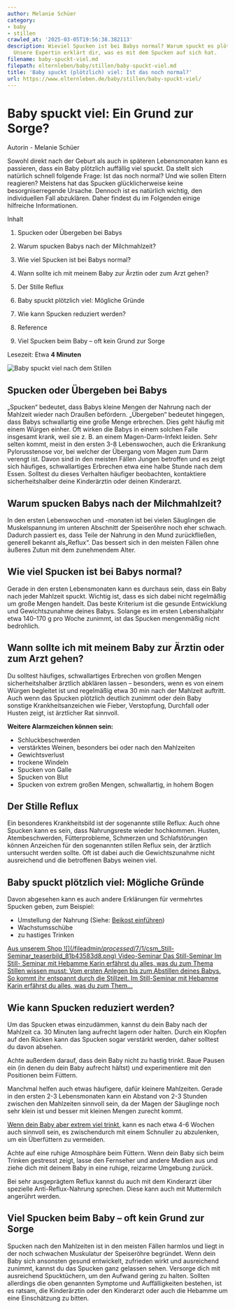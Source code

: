 ```yaml
---
author: Melanie Schüer
category:
- baby
- stillen
crawled_at: '2025-03-05T19:56:38.382113'
description: Wieviel Spucken ist bei Babys normal? Warum spuckt es plötzlich viel?
  Unsere Expertin erklärt dir, was es mit dem Spucken auf sich hat.
filename: baby-spuckt-viel.md
filepath: elternleben/baby/stillen/baby-spuckt-viel.md
title: 'Baby spuckt (plötzlich) viel: Ist das noch normal?'
url: https://www.elternleben.de/baby/stillen/baby-spuckt-viel/
---
```


#  Baby spuckt viel: Ein Grund zur Sorge?

Autorin - Melanie Schüer

Sowohl direkt nach der Geburt als auch in späteren Lebensmonaten kann es
passieren, dass ein Baby plötzlich auffällig viel spuckt. Da stellt sich
natürlich schnell folgende Frage: Ist das noch normal? Und wie sollen Eltern
reagieren? Meistens hat das Spucken glücklicherweise keine besorgniserregende
Ursache. Dennoch ist es natürlich wichtig, den individuellen Fall abzuklären.
Daher findest du im Folgenden einige hilfreiche Informationen.

Inhalt

1. Spucken oder Übergeben bei Babys

2. Warum spucken Babys nach der Milchmahlzeit?

3. Wie viel Spucken ist bei Babys normal?

4. Wann sollte ich mit meinem Baby zur Ärztin oder zum Arzt gehen?

5. Der Stille Reflux

6. Baby spuckt plötzlich viel: Mögliche Gründe

7. Wie kann Spucken reduziert werden?

8. Reference

9. Viel Spucken beim Baby – oft kein Grund zur Sorge

Lesezeit: Etwa **4 Minuten**

![Baby spuckt viel nach dem
Stillen](/fileadmin/_processed_/2/9/csm_Baby_spuckt_viel_afd9c386fd.jpg)

##  Spucken oder Übergeben bei Babys

„Spucken“ bedeutet, dass Babys kleine Mengen der Nahrung nach der Mahlzeit
wieder nach Draußen befördern. „Übergeben“ bedeutet hingegen, dass Babys
schwallartig eine große Menge erbrechen. Dies geht häufig mit einem Würgen
einher. Oft wirken die Babys in einem solchen Falle insgesamt krank, weil sie
z. B. an einem Magen-Darm-Infekt leiden. Sehr selten kommt, meist in den
ersten 3-8 Lebenswochen, auch die Erkrankung Pylorusstenose vor, bei welcher
der Übergang vom Magen zum Darm verengt ist. Davon sind in den meisten Fällen
Jungen betroffen und es zeigt sich häufiges, schwallartiges Erbrechen etwa
eine halbe Stunde nach dem Essen. Solltest du dieses Verhalten häufiger
beobachten, kontaktiere sicherheitshalber deine Kinderärztin oder deinen
Kinderarzt.

##  Warum spucken Babys nach der Milchmahlzeit?

In den ersten Lebenswochen und -monaten ist bei vielen Säuglingen die
Muskelspannung im unteren Abschnitt der Speiseröhre noch eher schwach. Dadurch
passiert es, dass Teile der Nahrung in den Mund zurückfließen, generell
bekannt als„Reflux“. Das bessert sich in den meisten Fällen ohne äußeres Zutun
mit dem zunehmendem Alter.

##  Wie viel Spucken ist bei Babys normal?

Gerade in den ersten Lebensmonaten kann es durchaus sein, dass ein Baby nach
jeder Mahlzeit spuckt. Wichtig ist, dass es sich dabei nicht regelmäßig um
große Mengen handelt. Das beste Kriterium ist die gesunde Entwicklung und
Gewichtszunahme deines Babys. Solange es im ersten Lebenshalbjahr etwa 140-170
g pro Woche zunimmt, ist das Spucken mengenmäßig nicht bedrohlich.

##  Wann sollte ich mit meinem Baby zur Ärztin oder zum Arzt gehen?

Du solltest häufiges, schwallartiges Erbrechen von großen Mengen
sicherheitshalber ärztlich abklären lassen – besonders, wenn es von einem
Würgen begleitet ist und regelmäßig etwa 30 min nach der Mahlzeit auftritt.
Auch wenn das Spucken plötzlich deutlich zunimmt oder dein Baby sonstige
Krankheitsanzeichen wie Fieber, Verstopfung, Durchfall oder Husten zeigt, ist
ärztlicher Rat sinnvoll.  
  
**Weitere Alarmzeichen können sein:**

  * Schluckbeschwerden
  * verstärktes Weinen, besonders bei oder nach den Mahlzeiten
  * Gewichtsverlust
  * trockene Windeln
  * Spucken von Galle
  * Spucken von Blut
  * Spucken von extrem großen Mengen, schwallartig, in hohem Bogen

##  Der Stille Reflux

Ein besonderes Krankheitsbild ist der sogenannte stille Reflux: Auch ohne
Spucken kann es sein, dass Nahrungsreste wieder hochkommen. Husten,
Atembeschwerden, Fütterprobleme, Schmerzen und Schlafstörungen können
Anzeichen für den sogenannten stillen Reflux sein, der ärztlich untersucht
werden sollte. Oft ist dabei auch die Gewichtszunahme nicht ausreichend und
die betroffenen Babys weinen viel.

##  Baby spuckt plötzlich viel: Mögliche Gründe

Davon abgesehen kann es auch andere Erklärungen für vermehrtes Spucken geben,
zum Beispiel:

  * Umstellung der Nahrung (Siehe: [Beikost einführen](https://www.elternleben.de/baby/babynahrung/beikost-einfuehren/))
  * Wachstumsschübe
  * zu hastiges Trinken

[ Aus unserem Shop ![](/fileadmin/_processed_/7/1/csm_Still-
Seminar_teaserbild_81b43583d8.png) Video-Seminar Das Still-Seminar Im Still-
Seminar mit Hebamme Karin erfährst du alles, was du zum Thema Stillen wissen
musst: Vom ersten Anlegen bis zum Abstillen deines Babys. So kommt ihr
entspannt durch die Stillzeit. Im Still-Seminar mit Hebamme Karin erfährst du
alles, was du zum Them…  ](/shop/still-seminar/)

##  Wie kann Spucken reduziert werden?

Um das Spucken etwas einzudämmen, kannst du dein Baby nach der Mahlzeit ca. 30
Minuten lang aufrecht lagern oder halten. Durch ein Klopfen auf den Rücken
kann das Spucken sogar verstärkt werden, daher solltest du davon absehen.

Achte außerdem darauf, dass dein Baby nicht zu hastig trinkt. Baue Pausen ein
(in denen du dein Baby aufrecht hältst) und experimentiere mit den Positionen
beim Füttern.

Manchmal helfen auch etwas häufigere, dafür kleinere Mahlzeiten. Gerade in den
ersten 2-3 Lebensmonaten kann ein Abstand von 2-3 Stunden zwischen den
Mahlzeiten sinnvoll sein, da der Magen der Säuglinge noch sehr klein ist und
besser mit kleinen Mengen zurecht kommt.

[Wenn dein Baby aber extrem viel
trinkt](https://www.elternleben.de/baby/stillen/trinkmenge/), kann es nach
etwa 4-6 Wochen auch sinnvoll sein, es zwischendurch mit einem Schnuller zu
abzulenken, um ein Überfüttern zu vermeiden.

Achte auf eine ruhige Atmosphäre beim Füttern. Wenn dein Baby sich beim
Trinken gestresst zeigt, lasse den Fernseher und andere Medien aus und ziehe
dich mit deinem Baby in eine ruhige, reizarme Umgebung zurück.

Bei sehr ausgeprägtem Reflux kannst du auch mit dem Kinderarzt über spezielle
Anti-Reflux-Nahrung sprechen. Diese kann auch mit Muttermilch angerührt
werden.

##  Viel Spucken beim Baby – oft kein Grund zur Sorge

Spucken nach den Mahlzeiten ist in den meisten Fällen harmlos und liegt in der
noch schwachen Muskulatur der Speiseröhre begründet. Wenn dein Baby sich
ansonsten gesund entwickelt, zufrieden wirkt und ausreichend zunimmt, kannst
du das Spucken ganz gelassen sehen. Versorge dich mit ausreichend
Spucktüchern, um den Aufwand gering zu halten. Sollten allerdings die oben
genannten Symptome und Auffälligkeiten bestehen, ist es ratsam, die
Kinderärztin oder den Kinderarzt oder auch die Hebamme um eine Einschätzung zu
bitten.

